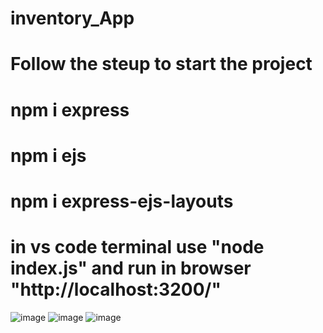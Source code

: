# inventory_App
# Follow the steup to start the project
# npm i express 
# npm i ejs 
# npm i express-ejs-layouts
# in vs code terminal use "node index.js" and run in browser "http://localhost:3200/"


![image](https://github.com/Ak914014/inventory_App/assets/90746723/348d4c60-19b2-491a-a298-7adbc7a29f33)
![image](https://github.com/Ak914014/inventory_App/assets/90746723/fbed6a65-176f-4912-9e9b-7d735319d110)
![image](https://github.com/Ak914014/inventory_App/assets/90746723/358e9a38-086d-416d-bcb2-f137c5c0bd0e)

